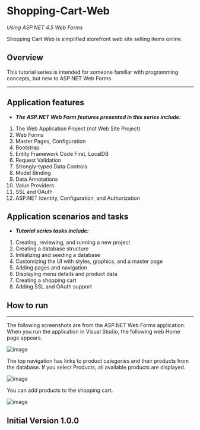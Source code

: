 # Shopping-Cart-Web
*Using ASP.NET 4.5 Web Forms*


Shopping Cart Web is simplified storefront web site selling items online. 

Overview
-----
This tutorial series is intended for someone familiar with programming concepts, but new to ASP.NET Web Forms

------
Application features
---

- ***The ASP.NET Web Form features presented in this series include:***
1. The Web Application Project (not Web Site Project)
2. Web Forms
3. Master Pages, Configuration
4. Bootstrap
5. Entity Framework Code First, LocalDB
6. Request Validation
7. Strongly-typed Data Controls
8. Model Binding
9. Data Annotations
10. Value Providers
11. SSL and OAuth
12. ASP.NET Identity, Configuration, and Authorization

Application scenarios and tasks
-----
- ***Tutorial series tasks include:***
1. Creating, reviewing, and running a new project
2. Creating a database structure
3. Initializing and seeding a database
4. Customizing the UI with styles, graphics, and a master page
5. Adding pages and navigation
6. Displaying menu details and product data
7. Creating a shopping cart
8. Adding SSL and OAuth support

How to run
--------

-------------------------------

The following screenshots are from the ASP.NET Web Forms application. When you run the application in Visual Studio, the following web Home page appears.

![image](https://user-images.githubusercontent.com/72825756/154806020-4548d161-4a68-432b-b108-b65ffea8e77b.png)

The top navigation has links to product categories and their products from the database.
If you select Products, all available products are displayed.

![image](https://user-images.githubusercontent.com/72825756/154806071-9ca45495-f7d4-4164-b3e4-8bd853ebc1b6.png)


You can add products to the shopping cart.

![image](https://user-images.githubusercontent.com/72825756/154806138-efc0e5d9-80cf-49c8-bff4-44083365c9ba.png)


Initial Version 1.0.0
----



